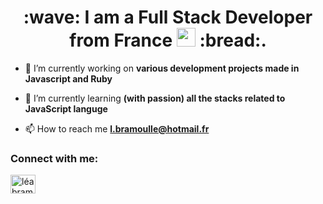<h1 align="center">:wave: I am a Full Stack Developer from France <img src="[https://media.giphy.com/media/k0ijJhqrUP4T2EvmJ1/giphy.gif](https://media.giphy.com/media/WUlplcMpOCEmTGBtBW/giphy.gif)" width="30"> :bread:.</h1>


- 🔭 I’m currently working on **various development projects made in Javascript and Ruby**

- 🌱 I’m currently learning **(with passion) all the stacks related to JavaScript languge**

- 📫 How to reach me **l.bramoulle@hotmail.fr**

<h3 align="left">Connect with me:</h3>
<p align="left">
<a href="https://linkedin.com/in/léa bramoullé" target="blank"><img align="center" src="https://raw.githubusercontent.com/rahuldkjain/github-profile-readme-generator/master/src/images/icons/Social/linked-in-alt.svg" alt="léa bramoullé" height="30" width="40" /></a>
</p>

